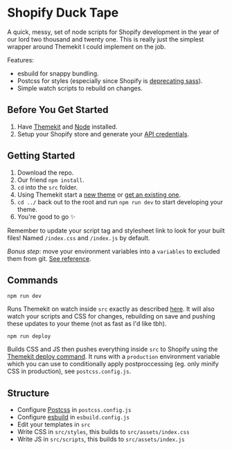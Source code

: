 # Shopify Duck Tape
A quick, messy, set of node scripts for Shopify development in the year of our lord two thousand and twenty one. This is really just the simplest wrapper around Themekit I could implement on the job.

Features:
- esbuild for snappy bundling.
- Postcss for styles (especially since Shopify is [deprecating sass](https://www.shopify.com/partners/blog/deprecating-sass)).
- Simple watch scripts to rebuild on changes.

## Before You Get Started
1. Have [Themekit](https://shopify.dev/tools/theme-kit/getting-started) and [Node](https://nodejs.dev/) installed.
2. Setup your Shopify store and generate your [API credentials](https://shopify.dev/tools/theme-kit/getting-started#step-2-generate-api-credentials).

## Getting Started
1. Download the repo.
2. Our friend `npm install`.
3. `cd` into the `src` folder.
4. Using Themekit start a [new theme](https://shopify.dev/tools/theme-kit/getting-started#step-5-create-a-new-theme) or [get an existing one](https://shopify.dev/tools/theme-kit/getting-started#step-3-connect-to-an-existing-theme).
5. `cd ../` back out to the root and run `npm run dev` to start developing your theme.
6. You're good to go ✨

Remember to update your script tag and stylesheet link to look for your built files! Named `/index.css` and `/index.js` by default.

*Bonus step*: move your environment variables into a `variables` to excluded them from git. [See reference](https://shopify.dev/tools/theme-kit/configuration-reference#environment-variables).

## Commands 
```
npm run dev
```
Runs Themekit on watch inside `src`  exactly as described [here](https://shopify.dev/tools/theme-kit/command-reference#watch). It will also watch your scripts and CSS for changes, rebuilding on save and pushing these updates to your theme (not as fast as I'd like tbh).

```
npm run deploy
```
Builds CSS and JS then pushes everything inside `src` to Shopify using the [Themekit deploy command](https://shopify.dev/tools/theme-kit/command-reference#deploy). It runs with a `production` environment variable which you can use to conditionally apply postproccessing (eg. only minify CSS in production), see `postcss.config.js`.

## Structure 
- Configure [Postcss](https://postcss.org/) in `postcss.config.js`
- Configure [esbuild](https://esbuild.github.io/) in `esbuild.config.js`
- Edit your templates in `src`
- Write CSS in `src/styles`, this builds to `src/assets/index.css`
- Write JS in `src/scripts`, this builds to `src/assets/index.js`